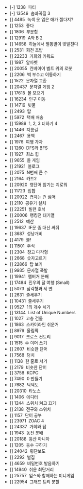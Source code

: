 <!-- https://www.acmicpc.net/workbook/view/8708 -->

- [-] 1238  파티
- [-] 13549  숨바꼭질 3
- [] 4485  녹색 옷 입은 애가 젤다지?
- [] 1253  좋다
- [] 1806  부분합
- [] 12919  A와 B 2
- [] 14658  하늘에서 별똥별이 빗발친다
- [] 2531  회전 초밥
- [] 22233  가희와 키워드
- [] 1987  알파벳
- [] 20055  컨베이어 벨트 위의 로봇
- [] 2206  벽 부수고 이동하기
- [] 1522  문자열 교환
- [] 20437  문자열 게임 2
- [] 17615  볼 모으기
- [] 16234  인구 이동
- [] 14719  빗물
- [] 2493  탑
- [] 5972  택배 배송
- [] 15989  1, 2, 3 더하기 4
- [] 1446  지름길
- [] 2467  용액
- [] 1976  여행 가자
- [] 1260  DFS와 BFS
- [] 1927  최소 힙
- [] 9655  돌 게임
- [] 21921  블로그
- [] 2075  N번째 큰 수
- [] 2164  카드2
- [] 20920  영단어 암기는 괴로워
- [] 11723  집합
- [] 20922  겹치는 건 싫어
- [] 2110  공유기 설치
- [] 22251  빌런 호석
- [] 20006  랭킹전 대기열
- [] 2512  예산
- [] 19637  IF문 좀 대신 써줘
- [] 3687  성냥개비
- [] 4179  불!
- [] 11501  주식
- [] 2304  창고 다각형
- [] 2668  숫자고르기
- [] 22866  탑 보기
- [] 9935  문자열 폭발
- [] 19941  햄버거 분배
- [] 17484  진우의 달 여행 (Small)
- [] 5073  삼각형과 세 변
- [] 2631  줄세우기
- [] 10431  줄세우기
- [] 9527  1의 개수 세기
- [] 13144  List of Unique Numbers
- [] 1027  고층 건물
- [] 1863  스카이라인 쉬운거
- [] 8979  올림픽
- [] 9017  크로스 컨트리
- [] 1515  수 이어 쓰기
- [] 2607  비슷한 단어
- [] 7568  덩치
- [] 1138  한 줄로 서기
- [] 2179  비슷한 단어
- [] 3758  KCPC
- [] 7490  0 만들기
- [] 7682  틱택토
- [] 20310  타노스
- [] 1406  에디터
- [] 1244  스위치 켜고 끄기
- [] 2138  전구와 스위치
- [] 1157  단어 공부
- [] 23971  ZOAC 4
- [] 24337  가희와 탑
- [] 1943  동전 분배
- [] 20188  등산 마니아
- [] 1205  등수 구하기
- [] 24042  횡단보도
- [] 2292  벌집
- [] 4659  비밀번호 발음하기
- [] 14940  쉬운 최단거리
- [] 25757  임스와 함께하는 미니게임
- [] 22954  그래프 트리 분할
